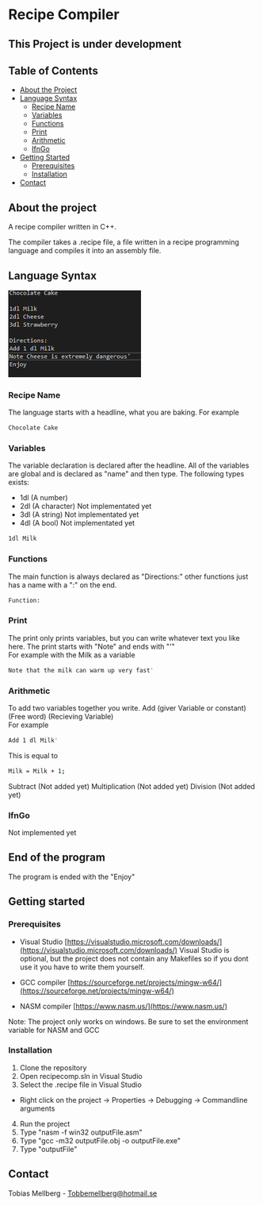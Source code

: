 # Recipe Compiler

## This Project is under development

## Table of Contents

* [About the Project](#about-the-project)
* [Language Syntax](#language-syntax)
  * [Recipe Name](#recipe-name)
  * [Variables](#variables)
  * [Functions](#functions)
  * [Print](#print)
  * [Arithmetic](#arithmetic)
  * [IfnGo](#ifngo)
* [Getting Started](#getting-started)
  * [Prerequisites](#prerequisites)
  * [Installation](#installation)
* [Contact](#contact)

## About the project

A recipe compiler written in C++.

The compiler takes a .recipe file, a file written in a recipe programming language and compiles it into an assembly file.

## Language Syntax

![An example of how a file can look written in the recipe programming language](recipe2.png)

### Recipe Name

The language starts with a headline, what you are baking. For example
```sh
Chocolate Cake 
```

### Variables

The variable declaration is declared after the headline. All of the variables are global and is declared as "name" and then type. The following types exists:
- 1dl (A number)
- 2dl (A character) Not implementated yet
- 3dl (A string) Not implementated yet
- 4dl (A bool) Not implementated yet
```sh
1dl Milk
```

### Functions

The main function is always declared as "Directions:" other functions just has a name with a ":" on the end.
```sh
Function:
```

### Print

The print only prints variables, but you can write whatever text you like here. The print starts with "Note" and ends with "'"\
For example with the Milk as a variable
```sh
Note that the milk can warm up very fast'
```

### Arithmetic

To add two variables together you write. Add (giver Variable or constant) (Free word) (Recieving Variable)\
For example
```sh
Add 1 dl Milk'
```
This is equal to
```sh
Milk = Milk + 1;
```
Subtract (Not added yet)
Multiplication (Not added yet)
Division (Not added yet)

### IfnGo

Not implemented yet

## End of the program

The program is ended with the "Enjoy"

## Getting started

### Prerequisites

* Visual Studio [https://visualstudio.microsoft.com/downloads/](https://visualstudio.microsoft.com/downloads/)
Visual Studio is optional, but the project does not contain any Makefiles so if you dont use it you have to write them yourself.

* GCC compiler [https://sourceforge.net/projects/mingw-w64/](https://sourceforge.net/projects/mingw-w64/)

* NASM compiler [https://www.nasm.us/](https://www.nasm.us/)

Note: The project only works on windows. Be sure to set the environment variable for NASM and GCC

### Installation

1. Clone the repository
2. Open recipecomp.sln in Visual Studio
3. Select the .recipe file in Visual Studio
- Right click on the project -> Properties -> Debugging -> Commandline arguments
4. Run the project
5. Type "nasm -f win32 outputFile.asm"
6. Type "gcc -m32 outputFile.obj -o outputFile.exe"
7. Type "outputFile"

## Contact

Tobias Mellberg - Tobbemellberg@hotmail.se
